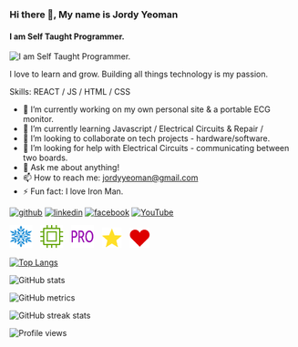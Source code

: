 ### Hi there 👋, My name is Jordy Yeoman
#### I am Self Taught Programmer.
![I am Self Taught Programmer.](https://arturssmirnovs.github.io/github-profile-readme-generator/images/banner.png)

I love to learn and grow. Building all things technology is my passion. 

Skills: REACT / JS / HTML / CSS

- 🔭 I’m currently working on my own personal site & a portable ECG monitor. 
- 🌱 I’m currently learning Javascript / Electrical Circuits & Repair /  
- 👯 I’m looking to collaborate on  tech projects - hardware/software. 
- 🤔 I’m looking for help with Electrical Circuits - communicating between two boards. 
- 💬 Ask me about anything! 
- 📫 How to reach me: jordyyeoman@gmail.com 
- ⚡ Fun fact: I love Iron Man. 


[<img src='https://cdn.jsdelivr.net/npm/simple-icons@3.0.1/icons/github.svg' alt='github' height='40'>](https://github.com/jordyyeoman)  [<img src='https://cdn.jsdelivr.net/npm/simple-icons@3.0.1/icons/linkedin.svg' alt='linkedin' height='40'>](https://www.linkedin.com/in/jordy-yeoman-001397193/)  [<img src='https://cdn.jsdelivr.net/npm/simple-icons@3.0.1/icons/facebook.svg' alt='facebook' height='40'>](https://www.facebook.com/jordy.yeoman)  [<img src='https://cdn.jsdelivr.net/npm/simple-icons@3.0.1/icons/youtube.svg' alt='YouTube' height='40'>](https://www.youtube.com/channel/UCLQNIbJTpwBJfVbjB7bNZCw)  

<a href='https://archiveprogram.github.com/'><img src='https://raw.githubusercontent.com/acervenky/animated-github-badges/master/assets/acbadge.gif' width='40' height='40'></a> <a href='https://docs.github.com/en/developers'><img src='https://raw.githubusercontent.com/acervenky/animated-github-badges/master/assets/devbadge.gif' width='40' height='40'></a> <a href='https://github.com/pricing'><img src='https://raw.githubusercontent.com/acervenky/animated-github-badges/master/assets/pro.gif' width='40' height='40'></a> <a href='https://stars.github.com/'><img src='https://raw.githubusercontent.com/acervenky/animated-github-badges/master/assets/starbadge.gif' width='35' height='35'></a> <a href='https://docs.github.com/en/github/supporting-the-open-source-community-with-github-sponsors'><img src='https://raw.githubusercontent.com/acervenky/animated-github-badges/master/assets/sponsorbadge.gif' width='35' height='35'></a> 

[![Top Langs](https://github-readme-stats.vercel.app/api/top-langs/?username=jordyyeoman)](https://github.com/anuraghazra/github-readme-stats)

![GitHub stats](https://github-readme-stats.vercel.app/api?username=jordyyeoman&show_icons=true)  

![GitHub metrics](https://metrics.lecoq.io/jordyyeoman)  

![GitHub streak stats](https://github-readme-streak-stats.herokuapp.com/?user=jordyyeoman)  

![Profile views](https://gpvc.arturio.dev/jordyyeoman)  
